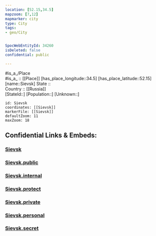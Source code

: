 ```yaml
---
location: [52.15,34.5] 
mapzoom: [7,12] 
mapmarker: city 
type: City
tags:
- geo/City


SpocWebEntityId: 34260
isDeleted: false
confidential: public

---
```

#is_a_/Place  
#is_a_ :: [[Place]] 
[has_place_longitude::34.5] 
[has_place_latitude::52.15] 
[name::Sievsk] 
State ::  
Country :: [[Russia]]  
[StateId::] 
[Population::] 
[Unknown::] 


```leaflet
id: Sievsk
coordinates: [[Sievsk]] 
markerFile: [[Sievsk]] 
defaultZoom: 11 
maxZoom: 18
```


## Confidential Links & Embeds: 

### [Sievsk](/_Standards/Earth/Continent/Europe/Europe~East/Russia/Russia~Central/Bryansk_Oblast/City/Sievsk.md) 

### [Sievsk.public](/_public/Earth/Continent/Europe/Europe~East/Russia/Russia~Central/Bryansk_Oblast/City/Sievsk.public.md) 

### [Sievsk.internal](/_internal/Earth/Continent/Europe/Europe~East/Russia/Russia~Central/Bryansk_Oblast/City/Sievsk.internal.md) 

### [Sievsk.protect](/_protect/Earth/Continent/Europe/Europe~East/Russia/Russia~Central/Bryansk_Oblast/City/Sievsk.protect.md) 

### [Sievsk.private](/_private/Earth/Continent/Europe/Europe~East/Russia/Russia~Central/Bryansk_Oblast/City/Sievsk.private.md) 

### [Sievsk.personal](/_personal/Earth/Continent/Europe/Europe~East/Russia/Russia~Central/Bryansk_Oblast/City/Sievsk.personal.md) 

### [Sievsk.secret](/_secret/Earth/Continent/Europe/Europe~East/Russia/Russia~Central/Bryansk_Oblast/City/Sievsk.secret.md)

